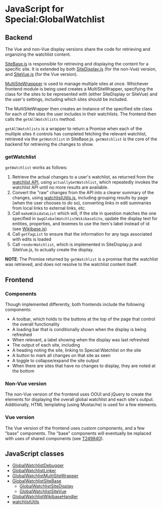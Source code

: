 # JavaScript for Special:GlobalWatchlist

## Backend
The Vue and non-Vue display versions share the code for retrieving and organizing the watchlist content.

[SiteBase.js](./SiteBase.js.html) is responsible for retrieving and displaying the content for a specific site.
It is extended by both [SiteDisplay.js](./SiteDisplay.js.html) (for the non-Vue) version, and [SiteVue.js](./SiteVue.js.html)
(for the Vue version).

[MultiSiteWrappper](./MultiSiteWrapper.js.html) is used to manage multiple sites at once. Whichever frontend
module is being used creates a MultiSiteWrapper, specifying the class for the sites to be represented with
(either SiteDisplay or SiteVue) and the user's settings, including which sites should be included.

The MultiSiteWrapper then creates an instance of the specified site class for each of the sites the user
includes in their watchlists. The frontend then calls the `getAllWatchlists` method.

`getAllWatchlists` is a wrapper to return a Promise when each of the multiple sites it controls has
completed fetching the relevant watchlist, retrieved via the `getWatchlist` in SiteBase.js. `getWatchlist`
is the core of the backend for retrieving the changes to show.

### getWatchlist
`getWatchlist` works as follows:

1. Retrieve the actual changes to a user's watchlist, as returned from the [watchlist API](https://www.mediawiki.org/wiki/API:Watchlist),
using `actuallyGetWatchlist`, which repeatedly invokes the watchlist API until no more results are available.
2. Convert the "raw" changes from the API into a clearer summary of the changes, using [watchlistUtils.js](./ext.globalwatchlist.watchlistUtils.js.html),
including grouping results by page (when the user chooses to do so), converting links in edit summaries from local links to external links, etc.
3. Call `makeWikidataList` which will, if the site in question matches the one specified in `$wgGlobalWatchlistWikibaseSite`,
update the display text for entities, properties, and lexemes to use the item's label instead of id (see [Wikibase.js](./ext.globalwatchlist.wikibase.js.html))
4. Call `getTagList` to ensure that the information for any tags associated with edits is loaded
5. Call `renderWatchlist`, which is implemented in SiteDisplay.js and SiteVue.js, to actually create
the display.

**NOTE**: The Promise returned by `getWatchlist` is a promise that the watchlist was retrieved,
and does not resolve to the watchlist content itself.

## Frontend

### Components
Though implemented differently, both frontends include the following components:
- A toolbar, which holds to the buttons at the top of the page
that control the overall functionality
- A loading bar that is conditionally shown when the display is being refreshed
- When relevant, a label showing when the display was last refreshed
- The output of each site, including
 - A heading noting the site, linking to Special:Watchlist on the site
 - A button to mark all changes on that site as seen
 - A toggle to collapse/expand the site output
- When there are sites that have no changes to display, they are noted at the bottom

### Non-Vue version
The non-Vue version of the frontend uses OOUI and jQuery to create the elements for displaying the overall
global watchlist and each site's output. Additionally, HTML templating (using Mustache) is used
for a few elements.

### Vue version
The Vue version of the frontend uses custom components, and a few "base" components. The "base" components
will eventually be replaced with uses of shared components (see [T249840](https://phabricator.wikimedia.org/T249840)).

## JavaScript classes

* [GlobalWatchlistDebugger](GlobalWatchlistDebugger.html)
* [GlobalWatchlistLinker](GlobalWatchlistLinker.html)
* [GlobalWatchlistMultiSiteWrapper](GlobalWatchlistMultiSiteWrapper.html)
* [GlobalWatchlistSiteBase](GlobalWatchlistSiteBase.html)
    * [GlobalWatchlistSiteDisplay](GlobalWatchlistSiteDisplay.html)
    * [GlobalWatchlistSiteVue](GlobalWatchlistSiteVue.html)
* [GlobalWatchlistWikibaseHandler](GlobalWatchlistWikibaseHandler.html)
* [watchlistUtils](watchlistUtils.html)
